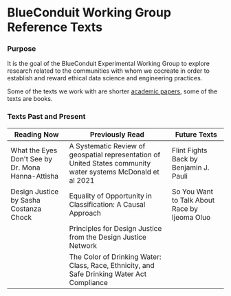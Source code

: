 # BlueConduit Working Group Reference Texts

### Purpose

It is the goal of the BlueConduit Experimental Working Group to explore research related to the communities with whom we cocreate in order to establish and reward ethical data science and engineering practices.

Some of the texts we work with are shorter [academic papers](~/external-publications.md), some of the texts are books.

### Texts Past and Present

| Reading Now | Previously Read| Future Texts |
| --- | --- | --- |
| What the Eyes Don't See by Dr. Mona Hanna-Attisha | A Systematic Review of geospatial representation of United States community water systems McDonald et al 2021 | Flint Fights Back by Benjamin J. Pauli |
| Design Justice by Sasha Costanza Chock | Equality of Opportunity in Classification: A Causal Approach | So You Want to Talk About Race by Ijeoma Oluo |
| | Principles for Design Justice from the Design Justice Network | |
| | The Color of Drinking Water: Class, Race, Ethnicity, and Safe Drinking Water Act Compliance | |
